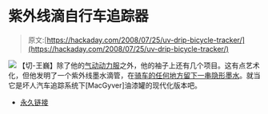# 紫外线滴自行车追踪器

> 原文:[https://hackaday.com/2008/07/25/uv-drip-bicycle-tracker/](https://hackaday.com/2008/07/25/uv-drip-bicycle-tracker/)

![](../Images/f2e4ae3044588364974e06bf2f872427.png)
【切-王巍】除了他的[气动动力服](http://www.hackaday.com/2008/05/23/real-life-power-suits/)之外，他的袖子上还有几个项目。这有点艺术化，但他发明了一个紫外线墨水滴管，在[骑车的任何地方留下一串隐形墨水](http://cwwang.com/2008/05/01/bikecrumbs-prototype-01/)。就当它是坏人汽车追踪系统下[MacGyver]油漆罐的现代化版本吧。

*   [永久链接](http://cwwang.com/2008/05/01/bikecrumbs-prototype-01/)